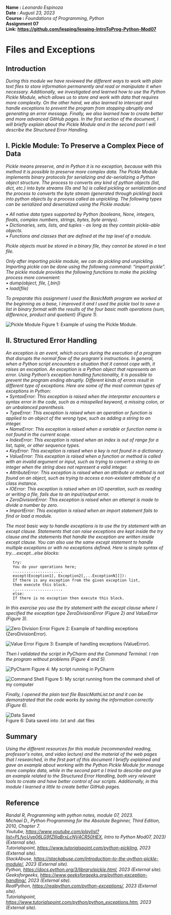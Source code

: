 **Name	:** *Leonardo Espinoza*  
**Date	:** *August 23, 2023*  
**Course	:** *Foundations of Programming, Python*  
**Assignment 07**  
**Link: https://github.com/lesping/lesping-IntroToProg-Python-Mod07**

# Files and Exceptions
## Introduction
*During this module we have reviewed the different ways to work with plain text files to store information permanently and read or manipulate it when necessary. Additionally, we investigated and learned how to use the Python Pickle Module, which allows us to store and work with data that requires more complexity. On the other hand, we also learned to intercept and handle exceptions to prevent the program from stopping abruptly and generating an error message. Finally, we also learned how to create better and more advanced GitHub pages. In the first section of the document, I will briefly explain about the Pickle Module and in the second part I will describe the Structured Error Handling.*  
## I.	Pickle Module: To Preserve a Complex Piece of Data
*Pickle means preserve, and in Python it is no exception, because with this method it is possible to preserve more complex data. The Pickle Module implements binary protocols for serializing and de-serializing a Python object structure. The process to converts any kind of python objects (list, dict, etc.) into byte streams (0s and 1s) is called pickling or serialization and the process to converts the byte stream (generated through pickling) back into python objects by a process called as unpickling.
The following types can be serialized and deserialized using the Pickle module:*
  
*•	All native data types supported by Python (booleans, None, integers, floats, complex numbers, strings, bytes, byte arrays).*  
*•	Dictionaries, sets, lists, and tuples - as long as they contain pickle-able objects.*  
*•	Functions and classes that are defined at the top level of a module.*  

*Pickle objects must be stored in a binary file, they cannot be stored in a text file.*  

*Only after importing pickle module, we can do pickling and unpickling. Importing pickle can be done using the following command: “import pickle”. The pickle module provides the following functions to make the pickling process more convenient:*  
*•	dump(object, file, [,bin])*  
*•	load(file)*  

*To preparate this assignment I used the BasicMath program we worked at the beginning as a base, I improved it and I used the pickle tool to save a list in binary format with the results of the four basic math operations (sum, difference, product and quotient) (Figure 1).*  

![Pickle Module](https://github.com/lesping/lesping-IntroToProg-Python-Mod07/blob/main/docs/Captura%20de%20pantalla%202023-08-21%20a%20la(s)%2021.52.48.png "Pickle Module") 
Figure 1: Example of using the Pickle Module.

## II.	Structured Error Handling
*An exception is an event, which occurs during the execution of a program that disrupts the normal flow of the program's instructions. In general, when a Python script encounters a situation that it cannot cope with, it raises an exception. An exception is a Python object that represents an error. Using Python’s exception handling functionality, it is possible to prevent the program ending abruptly.
Different kinds of errors result in different type of exceptions. Here are some of the most common types of exceptions in Python:*  
*•	SyntaxError: This exception is raised when the interpreter encounters a syntax error in the code, such as a misspelled keyword, a missing colon, or an unbalanced parenthesis.*  
*•	TypeError: This exception is raised when an operation or function is applied to an object of the wrong type, such as adding a string to an integer.*  
*•	NameError: This exception is raised when a variable or function name is not found in the current scope.*  
*•	IndexError: This exception is raised when an index is out of range for a list, tuple, or other sequence types.*  
*•	KeyError: This exception is raised when a key is not found in a dictionary.*  
*•	ValueError: This exception is raised when a function or method is called with an invalid argument or input, such as trying to convert a string to an integer when the string does not represent a valid integer.*  
*•	AttributeError: This exception is raised when an attribute or method is not found on an object, such as trying to access a non-existent attribute of a class instance.*  
*•	IOError: This exception is raised when an I/O operation, such as reading or writing a file, fails due to an input/output error.*  
*•	ZeroDivisionError: This exception is raised when an attempt is made to divide a number by zero.*  
*•	ImportError: This exception is raised when an import statement fails to find or load a module.*  

*The most basic way to handle exceptions is to use the try statement with an except clause. Statements that can raise exceptions are kept inside the try clause and the statements that handle the exception are written inside except clause. You can also use the same except statement to handle multiple exceptions or with no exceptions defined. Here is simple syntax of try....except...else blocks:*    

```
   try:
   You do your operations here;
   ......................
   except(Exception1[, Exception2[,...ExceptionN]]]):
   If there is any exception from the given exception list, 
   then execute this block.
   ......................
   else:
   If there is no exception then execute this block.
```

*In this exercise you use the try statement with the except clause where I specified the exception type ZeroDivisionError (Figure 2) and ValueError (Figure 3).*  

![Zero Division Error](https://github.com/lesping/lesping-IntroToProg-Python-Mod07/blob/main/docs/Captura%20de%20pantalla%202023-08-21%20a%20la(s)%2021.53.17.png "Zero Division Error")
Figure 2: Example of handling exceptions (ZeroDivisionError).


![Value Error](https://github.com/lesping/lesping-IntroToProg-Python-Mod07/blob/main/docs/Captura%20de%20pantalla%202023-08-21%20a%20la(s)%2021.53.30.png "Value Error")
Figure 3: Example of handling exceptions (ValueError).

*Then I validated the script in PyCharm and the Command Terminal. I ran the program without problems (Figure 4 and 5).*  

![PyCharm](https://github.com/lesping/lesping-IntroToProg-Python-Mod07/blob/main/docs/Captura%20de%20pantalla%202023-08-21%20a%20la(s)%2021.53.30.png "PyCharm") 
Figure 4: My script running in PyCharm

![Command Shell](https://github.com/lesping/lesping-IntroToProg-Python-Mod07/blob/main/docs/Captura%20de%20pantalla%202023-08-21%20a%20la(s)%2021.53.30.png "Command Shell") 
Figure 5: My script running from the command shell of my computer

*Finally, I opened the plain text file BasicMathList.txt and it can be demonstrated that the code works by saving the information correctly (Figure 6).*  

![Data Saved](https://github.com/lesping/lesping-IntroToProg-Python-Mod07/blob/main/docs/Captura%20de%20pantalla%202023-08-21%20a%20la(s)%2021.53.30.png "Data Saved")  
Figure 6: Data saved into .txt and .dat files

## Summary
*Using the different resources for this module (recommended reading, professor's notes, and video lecture) and the material of the web pages that I researched, in the first part of this document I briefly explained and gave an example about working with the Python Pickle Module for manage more complex data, while in the second part a I tried to describe and give an example related to the Structured Error Handling, both very relevant tools to create and have better control of our scripts. Additionally, in this module I learned a little to create better GitHub pages.*  

## Reference
*Randal R, Programming with python notes, module 07, 2023.*  
*Michael D., Python Programming for the Absolute Beginner, Third Edition, 2010, Chapter 7.*  
*Youtube,  https://www.youtube.com/playlist?list=PLfycUyp06LG9fZllIqBrxLcNV4CR50HEX, Intro to Python Mod07, 2023) (External site).*  
*Tutorialspoint, https://www.tutorialspoint.com/python-pickling, 2023 (External site).*  
*StackAbuse, https://stackabuse.com/introduction-to-the-python-pickle-module/, 2023 (External site).*  
*Python, https://docs.python.org/3/library/pickle.html, 2023 (External site).*   
*Geeksforgeeks, https://www.geeksforgeeks.org/python-exception-handling/, 2023 (External site).*  
*RealPython, https://realpython.com/python-exceptions/, 2023 (External site).*  
*Tutorialspoint, https://www.tutorialspoint.com/python/python_exceptions.htm, 2023 (External site).*  
